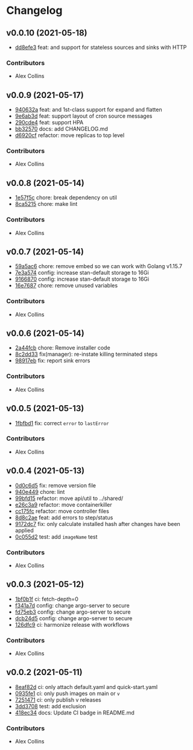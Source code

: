 # Changelog

## v0.0.10 (2021-05-18)

 * [dd8efe3](https://github.com/argoproj/argo-workflows/commit/dd8efe31cccc613fd15490c7ab9922fd8f1e3896) feat: and support for stateless sources and sinks with HTTP

### Contributors

 * Alex Collins

## v0.0.9 (2021-05-17)

 * [940632a](https://github.com/argoproj/argo-workflows/commit/940632a82a7e43ff8eed63cb6a69949dbec85372) feat: and 1st-class support for expand and flatten
 * [9e6ab3d](https://github.com/argoproj/argo-workflows/commit/9e6ab3dfbd0713f443700bc9997384143a74264b) feat: support layout of cron source messages
 * [290cde4](https://github.com/argoproj/argo-workflows/commit/290cde40f84371707e9bb46b55fe2ba09791788d) feat: support HPA
 * [bb32570](https://github.com/argoproj/argo-workflows/commit/bb32570b14a9756713eee63bf3f5a46f4055e901) docs: add CHANGELOG.md
 * [d6920cf](https://github.com/argoproj/argo-workflows/commit/d6920cff0727ca96c80bb225ca5f9bc4f38f62ba) refactor: move replicas to top level

### Contributors

 * Alex Collins

## v0.0.8 (2021-05-14)

 * [1e57f5c](https://github.com/argoproj/argo-workflows/commit/1e57f5c59a9e7cf0aec3526a58b5add4c8cd5018) chore: break dependency on util
 * [8ca5215](https://github.com/argoproj/argo-workflows/commit/8ca52152226a0e231aeb3bde875750ae022970ce) chore: make lint

### Contributors

 * Alex Collins

## v0.0.7 (2021-05-14)

 * [59a5ac6](https://github.com/argoproj/argo-workflows/commit/59a5ac621c24162f1838764cb4985d7d94af63da) chore: remove embed so we can work with Golang v1.15.7
 * [7e3a574](https://github.com/argoproj/argo-workflows/commit/7e3a5747cf7c60f1bbf2012ca58736dc3552abaf) config: increase stan-default storage to 16Gi
 * [9166870](https://github.com/argoproj/argo-workflows/commit/91668702230ef7cf5f3a74989cd7ae1b587f3dc0) config: increase stan-default storage to 16Gi
 * [16e7687](https://github.com/argoproj/argo-workflows/commit/16e76875ff75ac460a35d6ad4ac52e5524b2580e) chore: remove unused variables

### Contributors

 * Alex Collins

## v0.0.6 (2021-05-14)

 * [2a44fcb](https://github.com/argoproj/argo-workflows/commit/2a44fcb302d5ccbffb56549ae0d39c6291e979e3) chore: Remove installer code
 * [8c2dd33](https://github.com/argoproj/argo-workflows/commit/8c2dd33e45125ced12a322df952fb7d40dcae066) fix(manager): re-instate killing terminated steps
 * [98917eb](https://github.com/argoproj/argo-workflows/commit/98917eb248100eb87d098d52d36fbd8707e4da9f) fix: report sink errors

### Contributors

 * Alex Collins

## v0.0.5 (2021-05-13)

 * [1fbfbd1](https://github.com/argoproj/argo-workflows/commit/1fbfbd1fe690ddf508ca0b6aa8bedda3ed7ad7ba) fix: correct `error` to `lastError`

### Contributors

 * Alex Collins

## v0.0.4 (2021-05-13)

 * [0d0c6d5](https://github.com/argoproj/argo-workflows/commit/0d0c6d56c2ff5bf7a6bab48fd2d1066885125ced) fix: remove version file
 * [940e449](https://github.com/argoproj/argo-workflows/commit/940e449cff9858ee8902c81ba7b639ab3d3c5008) chore: lint
 * [99bfd15](https://github.com/argoproj/argo-workflows/commit/99bfd151acb810e9b9452f21a76de68d403fc081) refactor: move api/util to ../shared/
 * [e26c3a9](https://github.com/argoproj/argo-workflows/commit/e26c3a98e5b1bccebd8ca8ea6867ab9576e5927d) refactor: move containerkiller
 * [cc175fc](https://github.com/argoproj/argo-workflows/commit/cc175fc635100641922918ddf3edbb95e515968d) refactor: move controller files
 * [8d8c2ae](https://github.com/argoproj/argo-workflows/commit/8d8c2aee08422278e82b722443c02c167219f343) feat: add errors to step/status
 * [9172dc7](https://github.com/argoproj/argo-workflows/commit/9172dc718dab036bdf573f3b448d04dd966b9aba) fix: only calculate installed hash after changes have been applied
 * [0c055d2](https://github.com/argoproj/argo-workflows/commit/0c055d2d9878e8905788bd85c30470ab5611c77b) test: add `imageName` test

### Contributors

 * Alex Collins

## v0.0.3 (2021-05-12)

 * [1bf0b1f](https://github.com/argoproj/argo-workflows/commit/1bf0b1fa8cc45c7d1995b609530babe6a1e61d0a) ci: fetch-depth=0
 * [f341a7d](https://github.com/argoproj/argo-workflows/commit/f341a7deec13f5962a2ddd6604a1e0c07c1cd2ac) config: change argo-server to secure
 * [fd75eb3](https://github.com/argoproj/argo-workflows/commit/fd75eb3763b10ca8de54316bf085b4012c74e99e) config: change argo-server to secure
 * [dcb24d5](https://github.com/argoproj/argo-workflows/commit/dcb24d537aa05debe2396ef73ce9e676ed09da92) config: change argo-server to secure
 * [126dfc9](https://github.com/argoproj/argo-workflows/commit/126dfc9731efbe5e7585e43af26e77bbf35df512) ci: harmonize release with workflows

### Contributors

 * Alex Collins

## v0.0.2 (2021-05-11)

 * [8eaf82d](https://github.com/argoproj/argo-workflows/commit/8eaf82d979563058389950314919799bc902086d) ci: only attach default.yaml and quick-start.yaml
 * [0935fe1](https://github.com/argoproj/argo-workflows/commit/0935fe15b4835c17027387ae997b778c37308553) ci: only push images on main or `v`
 * [7251471](https://github.com/argoproj/argo-workflows/commit/7251471cee6f69501eb80a456fb8e316fa26cdb9) ci: only publish v releases
 * [3dd3708](https://github.com/argoproj/argo-workflows/commit/3dd3708a89734575859cbbd23d36baeb08f12ae2) test: add exclusion
 * [418ec34](https://github.com/argoproj/argo-workflows/commit/418ec34f3a1f11d893c7b917258c5af53b2ba49e) docs: Update CI badge in README.md

### Contributors

 * Alex Collins

